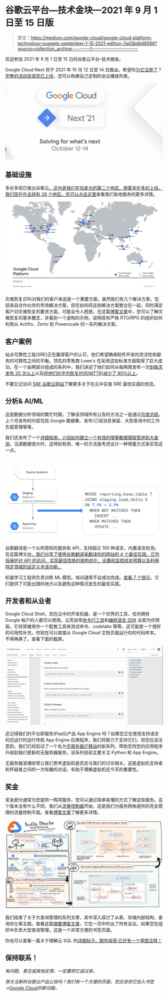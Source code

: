 # 谷歌云平台—技术金块—2021 年 9 月 1 日至 15 日版

> 原文：<https://medium.com/google-cloud/google-cloud-platform-technology-nuggets-september-1-15-2021-edition-7ad3bdb68598?source=collection_archive---------1----------------------->

欢迎参加 2021 年 9 月 1 日至 15 日的谷歌云平台-技术掘金。

Google Cloud Next 将于 2021 年 10 月 12 日至 14 日推出。希望你[为它注册了](https://cloud.withgoogle.com/next/register?utm_source=google&utm_medium=blog&utm_campaign=FY21-Q4-global-ES903-onlineevent-er-next-2021&utm_content=blog-next-21-registration&_ga=2.194198697.-545181806.1627628476)？[完整的活动目录现已上线](https://cloud.withgoogle.com/next/catalog?_ga=2.146931319.-1759528332.1631839374#featured?utm_source=google&utm_medium=blog&utm_campaign=FY21-Q4-global-ES903-onlineevent-er-next-2021&utm_content=just-released-next-21-catalog-build-playlist&utm_term=-)，您可以构建自己定制的会议播放列表。

![](img/000f20672b0e5e595e7f5de9e40bf29a.png)

## **基础设施**

多伦多现已推出谷歌云[，这也是我们在加拿大的第二个地区。随着多伦多的上线，我们现在在全球有 28 个地区。您可以点击](https://cloud.google.com/blog/products/infrastructure/google-cloud-toronto-region-now-open)[这里](https://cloud.google.com/about/locations)查看我们各地服务的更多详情。

![](img/51ab9d1938e614d2bb249b37ac8d76d8.png)

灾难恢复(DR)对我们的客户来说是一个重要方面，虽然我们有几个解决方案，包括来自合作伙伴的市场解决方案，但在如何将这些解决方案整合在一起，同时满足客户对灾难恢复的要求方面，可能会令人困惑。在这篇[博客文章](https://cloud.google.com/blog/products/storage-data-transfer/dr-in-google-cloud-with-vmware-engine-actifio-and-zerto)中，您可以了解灾难恢复的基本概念，并看到一个虚构的示例，说明具有严格 RTO/RPO 的组织如何利用从 Actifio、Zerto 到 Powerscale 的一系列解决方案。

## **客户案例**

站点可靠性工程(SRE)正在赢得客户的认可，他们希望确保软件开发的灵活性和服务的可靠性之间的平衡。领先的零售商 Lowe's 在采用这些标准方面取得了巨大成功。在一个由两部分组成的系列中，我们讲述了他们如何从每两周发布一次[到每天发布 20 次以上](https://cloud.google.com/blog/products/devops-sre/how-lowes-leverages-google-sre-practices)以及[将他们的平均恢复时间(MTTR)减少了 80%以上](https://cloud.google.com/blog/products/devops-sre/how-lowes-improved-incident-response-processes-with-sre)。

不要忘记访问 [SRE 谷歌云网站](https://cloud.google.com/sre)了解更多关于在云中实施 SRE 最佳实践的信息。

## **分析& AI/ML**

这是数据分析领域的繁忙时期，了解该领域所有公告的方法之一是通过[月度总结](https://cloud.google.com/blog/products/data-analytics/new-stories-and-announcements-from-data-analytics)。上个月发布的内容包括 Google 数据集、发布/订阅消息保留、大型查询中的工作负载管理等等。

我们还发布了一个[详细指南，介绍如何建立一个有效的增量数据摄取管道到大查询](https://cloud.google.com/blog/products/data-analytics/optimizing-your-bigquery-incremental-data-ingestion-pipelines)。当源数据很大时，这特别有用，唯一的方法是考虑设计一种增量方式来实现这一点。

![](img/da3e67dfe0880f59064addd6524e9457.png)

谷歌翻译是一个众所周知的服务和 API，支持超过 100 种语言，内置语言检测。在这篇博文[中，我们分享了使用谷歌翻译来翻译你的网站的 4 个最佳实践。它包括保护对 API 的访问、实现最佳性能的架构优化、设置和监控成本预算以及利用特定领域的自定义术语功能。](https://cloud.google.com/blog/products/ai-machine-learning/four-best-practices-for-translating-your-website)

机器学习工程师负责训练 ML 模型。培训通常不会成功完成。[查看 7 个提示](https://cloud.google.com/blog/products/ai-machine-learning/7-tips-for-trouble-free-ml-model-training)，它们提供了可能出错的地方以及避免这种情况发生的最佳实践。

## **开发者和从业者**

Google Cloud Shell，您在云中的开发机器，是一个优秀的工具，任何拥有 Google 帐户的人都可以使用。云壳自带[命令行工具](https://cloud.google.com/shell/docs/how-cloud-shell-works?shell_enabled=true#tools)和[编程语言 SDK](https://cloud.google.com/shell/docs/how-cloud-shell-works?shell_enabled=true#language_support) 全部为你预装。它经常被用作一个配套工具来测试命令、codelabs 等等。这可能是一个很好的可用性补充，你现在可以直接从 Google Cloud 文档页面运行你的代码样本。不用再换了。查看下面的截屏。

![](img/3277c182b2dc5262213a333dc038d551.png)

还记得我们的平台即服务(PaaS)产品 App Engine 吗？如果您正在使用支持语言的旧运行时运行传统 App Engine 应用程序，我们将致力于支持它们，但您应该注意到，我们已经启动了一个名为[无服务器迁移站](https://cloud.google.com/blog/topics/developers-practitioners/modernizing-your-serverless-applications)的新系列，帮助您将您的应用程序升级到我们更新的无服务器服务。该系列目前主要关注 Python 和 App Engine。

无服务器浪潮经常让我们思考虚拟机是否还与我们的讨论相关。这是虚拟机支持者和怀疑者之间的一次有趣的对话，有助于理解虚拟机在今天的重要性。

## **奖金**

奖金部分通常为您提供一两项服务，您可以通过简单易懂的方式了解这些服务。这个版本没有什么不同，我们从[流量控制器](https://cloud.google.com/traffic-director)开始，这是我们为服务网格提供的完全管理的流量控制平面。查看[博客文章](https://cloud.google.com/blog/topics/developers-practitioners/traffic-director-explained)了解更多详情。

![](img/f44ce1fd2386c5b28d4286594cf3b021.png)

我们结束了关于大查询管理的系列文章，其中深入探讨了从表、存储内部结构、查询优化等主题。查看这篇[摘要博客文章](https://cloud.google.com/blog/topics/developers-practitioners/bigquery-admin-reference-guide-recap)，它在一页中列出了所有会议。如果您在组织中负责大型查询管理，这是一个非常方便的书签页面。

你也可以查看一篇关于理解云 SQL 的[详细帖子。额外收获:它还有一个草图注释！](https://cloud.google.com/blog/topics/developers-practitioners/what-cloud-sql)

## 保持联系！

*有问题、意见或其他反馈。一定要把它送过来。*

*想关注新的谷歌云产品公告吗？我们有一个方便的页面，您应该将它加入书签→*[*Google Cloud*](https://bit.ly/3umz3cA)*的新功能。*